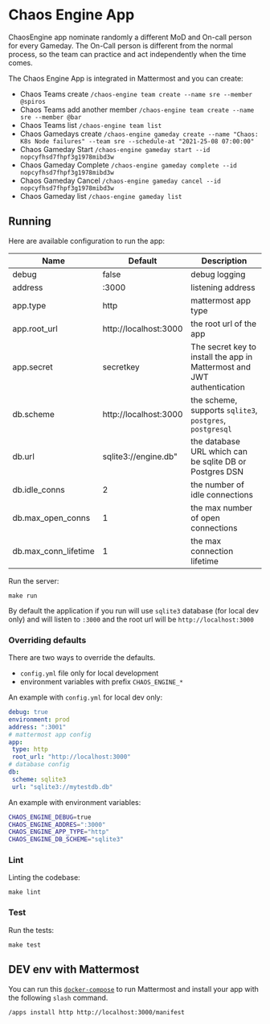 # Chaos Engine App
ChaosEngine app nominate randomly a different MoD and On-call person for every Gameday. The On-Call person is different from the normal process, so the team can practice and act independently when the time comes.

The Chaos Engine App is integrated in Mattermost and you can create:
- Chaos Teams create `/chaos-engine team create --name sre --member @spiros`
- Chaos Teams add another member `/chaos-engine team create --name sre --member @bar`
- Chaos Teams list `/chaos-engine team list`
- Chaos Gamedays create `/chaos-engine gameday create --name "Chaos: K8s Node failures" --team sre --schedule-at "2021-25-08 07:00:00"`
- Chaos Gameday Start `/chaos-engine gameday start --id nopcyfhsd7fhpf3g1978mibd3w`
- Chaos Gameday Complete `/chaos-engine gameday complete --id nopcyfhsd7fhpf3g1978mibd3w`
- Chaos Gameday Cancel `/chaos-engine gameday cancel --id nopcyfhsd7fhpf3g1978mibd3w`
- Chaos Gameday list `/chaos-engine gameday list`

## Running

Here are available configuration to run the app:

| Name                  | Default                           | Description |
|-----------------------|-----------------------------------|---------|
| debug                 | false                             | debug logging |
| address               | :3000                             | listening address |
| app.type              | http                              | mattermost app type |
| app.root_url          | http://localhost:3000             | the root url of the app |
| app.secret            | secretkey                         | The secret key to install the app in Mattermost and JWT authentication |
| db.scheme             | http://localhost:3000             | the scheme, supports `sqlite3`, `postgres`, `postgresql`|
| db.url                | sqlite3://engine.db"              | the database URL which can be sqlite DB or Postgres DSN |
| db.idle_conns         | 2                                 | the number of idle connections |
| db.max_open_conns     | 1                                 | the max number of open connections |
| db.max_conn_lifetime  | 1                                 | the max connection lifetime |


Run the server:
```
make run
```

By default the application if you run will use `sqlite3` database (for local dev only) and will listen to `:3000` and the root url
will be `http://localhost:3000`

### Overriding defaults

There are two ways to override the defaults.
- `config.yml` file only for local development
- environment variables with prefix `CHAOS_ENGINE_*`

An example with `config.yml` for local dev only:

```yaml
debug: true
environment: prod
address: ":3001"
# mattermost app config
app:
 type: http
 root_url: "http://localhost:3000"
# database config
db:
 scheme: sqlite3
 url: "sqlite3://mytestdb.db"
```

An example with environment variables:
```bash
CHAOS_ENGINE_DEBUG=true
CHAOS_ENGINE_ADDRES=":3000"
CHAOS_ENGINE_APP_TYPE="http"
CHAOS_ENGINE_DB_SCHEME="sqlite3"
```

### Lint

Linting the codebase:
```
make lint
```

### Test

Run the tests:
```
make test
```

## DEV env with Mattermost

You can run this [`docker-compose`](https://github.com/mattermost/mattermost-plugin-apps/tree/master/dev) to run
Mattermost and install your app with the following `slash` command.

`/apps install http http://localhost:3000/manifest`
